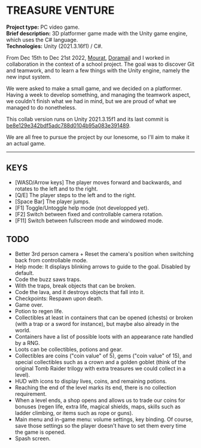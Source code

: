 # TREASURE VENTURE

**Project type:** PC video game.  
**Brief description:** 3D platformer game made with the Unity game engine, which uses the C# language.  
**Technologies:** Unity (2021.3.16f1) / C#.  

From Dec 15th to Dec 21st 2022, [Mourat](https://github.com/Mourat), [Doramail](https://github.com/doramail) and I worked in collaboration in the context of a school project. The goal was to discover Git and teamwork, and to learn a few things with the Unity engine, namely the new input system.  

We were asked to make a small game, and we decided on a platformer. Having a week to develop something, and managing the teamwork aspect, we couldn't finish what we had in mind, but we are proud of what we managed to do nonetheless.  

This collab version runs on Unity 2021.3.15f1 and its last commit is [be8e129e342bdf5adc788d0104b95a083e391489](https://github.com/TheLycorisRadiata/game_unity_treasureventure/tree/be8e129e342bdf5adc788d0104b95a083e391489).  

We are all free to pursue the project by our lonesome, so I'll aim to make it an actual game.

---

## KEYS

- [WASD/Arrow keys] The player moves forward and backwards, and rotates to the left and to the right.
- [Q/E] The player steps to the left and to the right.
- [Space Bar] The player jumps.
- [F1] Toggle/Untoggle help mode (not developped yet).
- [F2] Switch between fixed and controllable camera rotation.
- [F11] Switch between fullscreen mode and windowed mode.

## TODO

- Better 3rd person camera + Reset the camera's position when switching back from controllable mode.
- Help mode: It displays blinking arrows to guide to the goal. Disabled by default.
- Code the buzz saws traps.
- With the traps, break objects that can be broken.
- Code the lava, and it destroys objects that fall into it.
- Checkpoints: Respawn upon death.
- Game over.
- Potion to regen life.
- Collectibles at least in containers that can be opened (chests) or broken (with a trap or a sword for instance), but maybe also already in the world.
- Containers have a list of possible loots with an appearance rate handled by a RNG.
- Loots can be collectibles, potions and gear.
- Collectibles are coins ("coin value" of 5), gems ("coin value" of 15), and special collectibles such as a crown and a golden goblet (think of the original Tomb Raider trilogy with extra treasures we could collect in a level).
- HUD with icons to display lives, coins, and remaining potions.
- Reaching the end of the level marks its end, there is no collection requirement.
- When a level ends, a shop opens and allows us to trade our coins for bonuses (regen life, extra life, magical shields, maps, skills such as ladder climbing, or items such as rope or guns).
- Main menu and in-game menu: volume settings, key binding. Of course, save those settings so the player doesn't have to set them every time the game is opened.
- Spash screen.

